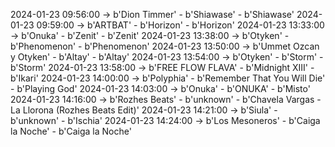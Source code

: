 2024-01-23 09:56:00 -> b'Dion Timmer' - b'Shiawase' - b'Shiawase'
2024-01-23 09:59:00 -> b'ARTBAT' - b'Horizon' - b'Horizon'
2024-01-23 13:33:00 -> b'Onuka' - b'Zenit' - b'Zenit'
2024-01-23 13:38:00 -> b'Otyken' - b'Phenomenon' - b'Phenomenon'
2024-01-23 13:50:00 -> b'Ummet Ozcan y Otyken' - b'Altay' - b'Altay'
2024-01-23 13:54:00 -> b'Otyken' - b'Storm' - b'Storm'
2024-01-23 13:58:00 -> b'FREE FLOW FLAVA' - b'Midnight XIII' - b'Ikari'
2024-01-23 14:00:00 -> b'Polyphia' - b'Remember That You Will Die' - b'Playing God'
2024-01-23 14:03:00 -> b'Onuka' - b'ONUKA' - b'Misto'
2024-01-23 14:16:00 -> b'Rozhes Beats' - b'unknown' - b'Chavela Vargas - La Llorona (Rozhes Beats Edit)'
2024-01-23 14:21:00 -> b'Siula' - b'unknown' - b'Ischia'
2024-01-23 14:24:00 -> b'Los Mesoneros' - b'Caiga la Noche' - b'Caiga la Noche'
